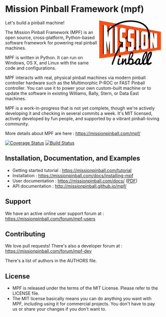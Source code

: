 Mission Pinball Framework (mpf)
===============================

<img align="right" height="146" src="mpf-logo-200.png"/>

Let's build a pinball machine!

The Mission Pinball Framework (MPF) is an open source, cross-platform, Python-based
software framework for powering real pinball machines.

MPF is written in Python. It can run on Windows, OS X, and Linux
with the same code and configurations.

MPF interacts with real, physical pinball machines via modern pinball controller hardware such as the
Multimorphic P-ROC or FAST Pinball controller. You can use it to power your own custom-built machine or
to update the software in existing Williams, Bally, Stern, or Data East machines.

MPF is a work-in-progress that is not yet complete, though we're actively developing it and checking
in several commits a week. It's MIT licensed, actively developed by fun people, and supported by a vibrant pinball-loving
community.

More details about MPF are here : https://missionpinball.com/mpf/

[![Coverage Status](https://coveralls.io/repos/missionpinball/mpf/badge.svg?branch=dev&service=github)](https://coveralls.io/github/missionpinball/mpf?branch=dev)
[![Build Status](https://travis-ci.org/missionpinball/mpf.svg?branch=dev)](https://travis-ci.org/missionpinball/mpf)

Installation, Documentation, and Examples
-----------------------------------------

* Getting started tutorial : https://missionpinball.com/tutorial
* Installation : https://missionpinball.com/docs/installing-mpf
* User documentation : https://missionpinball.com/docs/ ([PDF](https://missionpinball.com/mpf/pdf))
* API documentation : http://missionpinball.github.io/mpf/

Support
-------
We have an active online user support forum at : https://missionpinball.com/forum/mpf-users

Contributing
------------
We love pull requests! There's also a developer forum at : https://missionpinball.com/forum/mpf-dev

There's a list of authors in the AUTHORS file.

License
-------
* MPF is released under the terms of the MIT License. Please refer to the
  LICENSE file.
* The MIT license basically means you can do anything you want with MPF, including
  using it for commercial projects. You don't have to pay us or share your changes
  if you don't want to.
